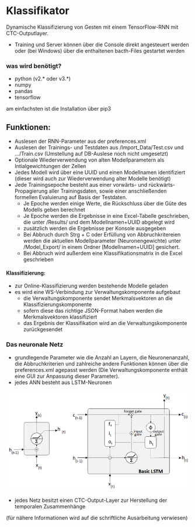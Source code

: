 # Klassifikator

Dynamische Klassifizierung von Gesten mit einem TensorFlow-RNN mit CTC-Outputlayer. 

* Training und Server können über die Console direkt angesteuert werden oder (bei Windows) über die enthaltenen bacth-Files gestartet werden

### was wird benötigt?
* python (v2.* oder v3.*)
* numpy
* pandas
* tensorflow

am einfachsten ist die Installation über pip3

## Funktionen:
* Auslesen der RNN-Parameter aus der preferences.xml
* Auslesen der Trainings- und Testdaten aus /Import_Data/Test.csv und .../Train.csv (Umstellung auf DB-Auslese noch nicht umgesetzt)
* Optionale Wiederverwendung von alten Modellparametern als Intialgewichtungen der Zellen
* Jedes Modell wird über eine UUID und einen Modellnamen identifiziert (dieser wird auch zur Wiederverwendung alter Modelle benötigt)
* Jede Trainingsepoche besteht aus einer vorwärts- und rückwärts-Propagierung aller Trainingsdaten, sowie einer anschließenden formellen Evaluierung auf Basis der Testdaten.
   * Je Epoche werden einige Werte, die Rückschluss über die Güte des Modells geben berechnet
   * Je Epoche werden die Ergebnisse in eine Excel-Tabelle geschrieben, die unter /Results/ und dem Modellnamen+UUID abgelegt wird
   * zusätzlich werden die Ergebnisse per Konsole ausgegeben
   * Bei Abbruch durch Strg + C oder Erfüllung von Abbruchkritereien werden die aktuellen Modellparameter (Neuronengewichte) unter /Model_Export/ in einem Ordner [Modellnamen+UUID] gesichert.
   * Bei Abbruch wird außerdem eine Klassifikationsmatrix in die Excel geschrieben

#### Klassifizierung:
* zur Online-Klassifizierung werden bestehende Modelle geladen
* es wird eine WS-Verbindung zur Verwaltungskomponente aufgebaut
   * die Verwaltungskomponente sendet Merkmalsvektoren an die Klassifizierungskomponente
   * sofern diese das richtige JSON-Format haben werden die Merkmalsvektoren klassifiziert
   * das Ergebnis der Klassifikation wird an die Verwaltungskomponente zurückgesendet
   
   
### Das neuronale Netz
* grundlegende Parameter wie die Anzahl an Layern, die Neuronenanzahl, die Abbruchkriterien und zahlreiche andere Funktionen können über die preferences.xml agepasst werden (Die Verwaltungskomponente enthält eine GUI zur Anpassung dieser Parameter).
* jedes ANN besteht aus LSTM-Neuronen

![LSTM-Zelle](https://github.com/larsbadde/NUI_4.0/blob/master/img/LSTM_AND_BASIC_with_gates.png)

* jedes Netz besitzt einen CTC-Output-Layer zur Herstellung der temporalen Zusammenhänge

(für nähere Informationen wird auf die schriftliche Ausarbeitung verwiesen)